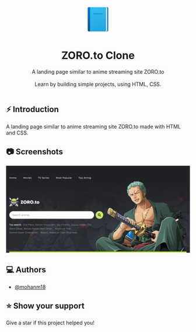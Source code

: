 <p align="center">
    <img  height="80" src="./images/add-readme (1).png">
  </a>
</p>
<h1 align="center">ZORO.to Clone</h1>
<div align="center">
  A landing page similar to anime streaming site ZORO.to
</div>

<br />
<div align="center">
  Learn by building simple projects, using HTML, CSS.
</div>

<br />

## ⚡️  Introduction
 A landing page similar to anime streaming site ZORO.to made with HTML and CSS.


## 📷 Screenshots

![ss1](./images/screenshot.png)


## ‍💻 Authors

- [@mohanm18](https://github.com/mohanm18)

## ⭐️ Show your support

Give a star if this project helped you!

